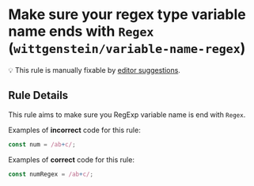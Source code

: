 # Make sure your regex type variable name ends with `Regex` (`wittgenstein/variable-name-regex`)

💡 This rule is manually fixable by [editor suggestions](https://eslint.org/docs/developer-guide/working-with-rules#providing-suggestions).

<!-- end auto-generated rule header -->

## Rule Details

This rule aims to make sure you RegExp variable name is end with `Regex`.

Examples of **incorrect** code for this rule:

```js
const num = /ab+c/;
```

Examples of **correct** code for this rule:

```js
const numRegex = /ab+c/;
```
